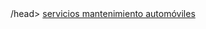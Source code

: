 <html>
  <head>
  <title> SERVICIOS JANAT
    </title>
      /head>
    <body>
            <a href='indice'>servicios mantenimiento automóviles</a>
    </body>
</html>


